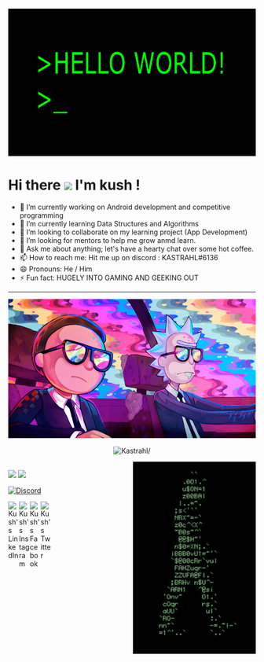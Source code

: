 <p align="center">
  <img height="300" src="https://github.com/kastrahl/kastrahl/blob/master/1_jB76MLZjiNhGSQQvxm7LSQ.gif">
</p>
 
 
# Hi there <img src="https://raw.githubusercontent.com/MartinHeinz/MartinHeinz/master/wave.gif" width="30px">  I'm kush !

- 🔭 I’m currently working on Android development and competitive programming
- 🌱 I’m currently learning Data Structures and Algorithms
- 👯 I’m looking to collaborate on my learning project (App Development)
- 🤔 I’m looking for mentors to help me grow anmd learn.
- 💬 Ask me about anything; let's have a hearty chat over some hot coffee.
- 📫 How to reach me: Hit me up on discord : KASTRAHL#6136
- 😄 Pronouns: He / Him
- ⚡ Fun fact: HUGELY INTO GAMING AND GEEKING OUT 
-----
<p align="center">
  <img src="tumblr_p60mgpdYwb1u0cbvdo1_1280.gif" />
</p>

<p align="center"> <img src=https://komarev.com/ghpvc/?username=kastrahl alt=Kastrahl/> </p> 

<img src="https://github.com/kastrahl/kastrahl/blob/master/coder%20guy.gif" width="250" align='right'>
<br/>

<img src="https://github-readme-stats.vercel.app/api?username=kastrahl&show_icons=true&theme=blue-green&?count_private=true">
<IMG SRC="https://github-readme-stats.vercel.app/api/top-langs/?username=kastrahl&theme=blue-green&&layout=compact">

[![Discord](https://img.shields.io/discord/326031927016554506.svg?label=&logo=discord&logoColor=ffffff&color=7389D8&labelColor=6A7EC2)](https://discord.gg/dhMXznV)



<a href="https://www.linkedin.com/in/kastrahl/">
  <img align="left" alt="Kush's LinkedIn" width="22px" src="https://cdn.jsdelivr.net/npm/simple-icons@v3/icons/linkedin.svg" />
</a>
<a href="https://www.instagram.com/k.aroura/">
  <img align="left" alt="Kush's Instagram" width="22px" src="https://cdn.jsdelivr.net/npm/simple-icons@v3/icons/instagram.svg" />
</a>
<a href="https://www.facebook.com/scientifickushagraarora">
  <img align="left" alt="Kush's Facebook" width="22px" src="https://cdn.jsdelivr.net/npm/simple-icons@3.0.1/icons/facebook.svg" />
</a> 
<a href="https://twitter.com/KushagraArora_">
  <img align="left" alt="Kush's Twitter" width="22px" src="https://cdn.jsdelivr.net/npm/simple-icons@3.2.0/icons/twitter.svg" />
</a> 



